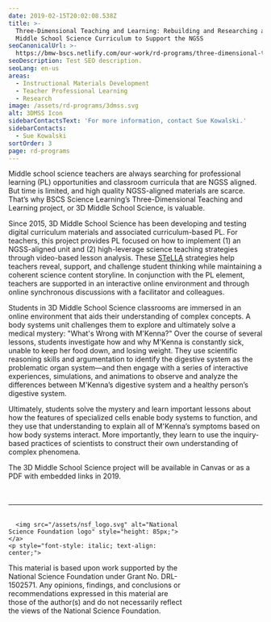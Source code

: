 ```yaml
---
date: 2019-02-15T20:02:08.538Z
title: >-
  Three-Dimensional Teaching and Learning: Rebuilding and Researching an Online
  Middle School Science Curriculum to Support the NGSS
seoCanonicalUrl: >-
  https://bmw-bscs.netlify.com/our-work/rd-programs/three-dimensional-teaching-and-learning-rebuilding-and-researching-an-online-middle-school-science-curriculum-to-support-the-ngss
seoDescription: Test SEO description.
seoLang: en-us
areas:
  - Instructional Materials Development
  - Teacher Professional Learning
  - Research
image: /assets/rd-programs/3dmss.svg
alt: 3DMSS Icon
sidebarContactsText: 'For more information, contact Sue Kowalski.'
sidebarContacts:
  - Sue Kowalski
sortOrder: 3
page: rd-programs
---
```

Middle school science teachers are always searching for professional learning (PL) opportunities and classroom curricula that are NGSS  aligned. But time is limited, and high quality NGSS-aligned materials are scarce. That’s why BSCS Science Learning’s Three-Dimensional Teaching and Learning project, or 3D Middle School Science, is valuable.

Since 2015, 3D Middle School Science has been developing and testing digital curriculum materials and associated curriculum-based PL. For teachers, this project provides PL focused on how to implement (1) an NGSS-aligned unit and (2) high-leverage science teaching strategies through video-based lesson analysis. These <a href="/our-work/rd-programs/stella-science-teachers-learning-from-lesson-analysis" target="_blank" rel="noopener noreferrer">STeLLA</a> strategies help teachers reveal, support, and challenge student thinking while maintaining a coherent science content storyline. In conjunction with the PL element, teachers are supported in an interactive online environment and through online synchronous discussions with a facilitator and colleagues.

Students in 3D Middle School Science classrooms are immersed in an online environment that aids their understanding of complex concepts. A body systems unit challenges them to explore and ultimately solve a medical mystery: "What's Wrong with M'Kenna?" Over the course of several lessons, students investigate how and why M'Kenna is constantly sick, unable to keep her food down, and losing weight. They use scientific reasoning skills and argumentation to identify the digestive system as the problematic organ system—and then engage with a series of interactive experiences, simulations, and animations to observe and analyze the differences between M'Kenna’s digestive system and a healthy person’s digestive system. 

Ultimately, students solve the mystery and learn important lessons about how the features of specialized cells enable body systems to function, and they use that understanding to explain all of M'Kenna’s symptoms based on how body systems interact. More importantly, they learn to use the inquiry-based practices of scientists to construct their own understanding of complex phenomena. 

The 3D Middle School Science project will be available in Canvas or as a PDF with embedded links in 2019.

<hr style="margin-top: 3rem; margin-bottom: 2rem;" />
<div class="d-flex justify-content-center">
  <div style="width: 70%;">
    
      <img src="/assets/nsf_logo.svg" alt="National Science Foundation logo" style="height: 85px;">
    </a>
    <p style="font-style: italic; text-align: center;">
This material is based upon work supported by the National Science Foundation under Grant No. DRL-1502571. Any opinions, findings, and conclusions or recommendations expressed in this material are those of the author(s) and do not necessarily reflect the views of the National Science Foundation.
  </p>
  </div>
</div>
